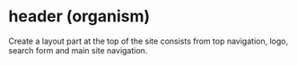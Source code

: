 # header (organism)

Create a layout part at the top of the site consists from top navigation, logo, search form and main site navigation.